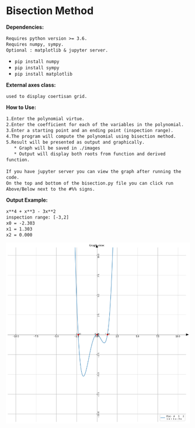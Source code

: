 <h1> Bisection Method </h1>

**Dependencies:**

	Requires python version >= 3.6.
	Requires numpy, sympy.
	Optional : matplotlib & jupyter server.

- `pip install numpy`
- `pip install sympy`
- `pip install matplotlib`

**External axes class:**

	used to display coertisan grid.

**How to Use:**

	1.Enter the polynomial virtue.
	2.Enter the coefficient for each of the variables in the polynomial.
	3.Enter a starting point and an ending point (inspection range).
	4.The program will compute the polynomial using bisection method.
	5.Result will be presented as output and graphically.
	   * Graph will be saved in ./images
	   * Output will display both roots from function and derived function.

	If you have jupyter server you can view the graph after running the code.
	On the top and bottom of the bisection.py file you can click run Above/Below next to the #%% signs.

**Output Example:**

	x**4 + x**3 - 3x**2
	inspection range: [-3,2]
	x0 = -2.303
	x1 = 1.303
	x2 = 0.000
![Example](images/example.png)
